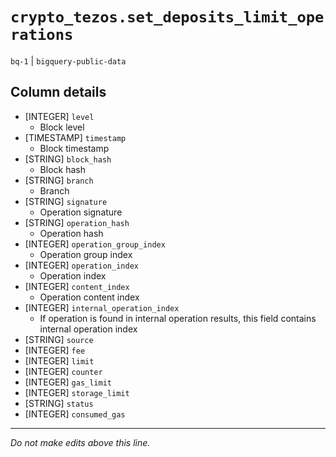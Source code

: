 # `crypto_tezos.set_deposits_limit_operations`
`bq-1` | `bigquery-public-data`

## Column details
* [INTEGER]   `level`
  - Block level
* [TIMESTAMP] `timestamp`
  - Block timestamp
* [STRING]    `block_hash`
  - Block hash
* [STRING]    `branch`
  - Branch
* [STRING]    `signature`
  - Operation signature
* [STRING]    `operation_hash`
  - Operation hash
* [INTEGER]   `operation_group_index`
  - Operation group index
* [INTEGER]   `operation_index`
  - Operation index
* [INTEGER]   `content_index`
  - Operation content index
* [INTEGER]   `internal_operation_index`
  - If operation is found in internal operation results, this field contains internal operation index
* [STRING]    `source`
* [INTEGER]   `fee`
* [INTEGER]   `limit`
* [INTEGER]   `counter`
* [INTEGER]   `gas_limit`
* [INTEGER]   `storage_limit`
* [STRING]    `status`
* [INTEGER]   `consumed_gas`

-------------------------------------------------------------------------------
*Do not make edits above this line.*
